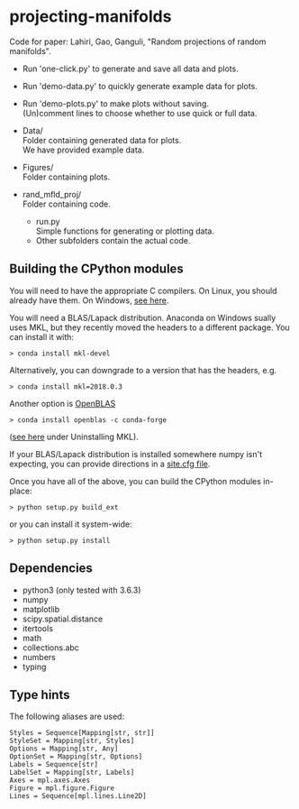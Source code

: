 # projecting-manifolds
Code for paper: Lahiri, Gao, Ganguli, "Random projections of random manifolds".

* Run 'one-click.py' to generate and save all data and plots.  

* Run 'demo-data.py' to quickly generate example data for plots.  

* Run 'demo-plots.py' to make plots without saving.  
  (Un)comment lines to choose whether to use quick or full data.

* Data/  
  Folder containing generated data for plots.  
  We have provided example data.

* Figures/  
  Folder containing plots.

* rand_mfld_proj/  
  Folder containing code.  
  * run.py  
    Simple functions for generating or plotting data.
  * Other subfolders contain the actual code.

## Building the CPython modules

  You will need to have the appropriate C compilers. On Linux, you should already have them.
  On Windows, [see here](https://wiki.python.org/moin/WindowsCompilers).

  You will need a BLAS/Lapack distribution. Anaconda on Windows sually uses MKL,
  but they recently moved the headers to a different package. You can install it with:
  ```
  > conda install mkl-devel
  ```
  Alternatively, you can downgrade to a version that has the headers, e.g.
  ```
  > conda install mkl=2018.0.3
  ```
  Another option is [OpenBLAS](https://www.openblas.net/)
  ```
  > conda install openblas -c conda-forge
  ```
  ([see here](https://docs.continuum.io/mkl-optimizations/#uninstalling-mkl) under
  Uninstalling MKL).

  If your BLAS/Lapack distribution is installed somewhere numpy isn't expecting,
  you can provide directions in a [site.cfg file](https://github.com/numpy/numpy/blob/master/site.cfg.example).

  Once you have all of the above, you can build the CPython modules in-place:
  ```
  > python setup.py build_ext
  ```
  or you can install it system-wide:
  ```
  > python setup.py install
  ```

## Dependencies

* python3 (only tested with 3.6.3)
* numpy
* matplotlib
* scipy.spatial.distance
* itertools
* math
* collections.abc
* numbers
* typing

## Type hints

The following aliases are used:

    Styles = Sequence[Mapping[str, str]]
    StyleSet = Mapping[str, Styles]
    Options = Mapping[str, Any]
    OptionSet = Mapping[str, Options]
    Labels = Sequence[str]
    LabelSet = Mapping[str, Labels]
    Axes = mpl.axes.Axes
    Figure = mpl.figure.Figure
    Lines = Sequence[mpl.lines.Line2D]
